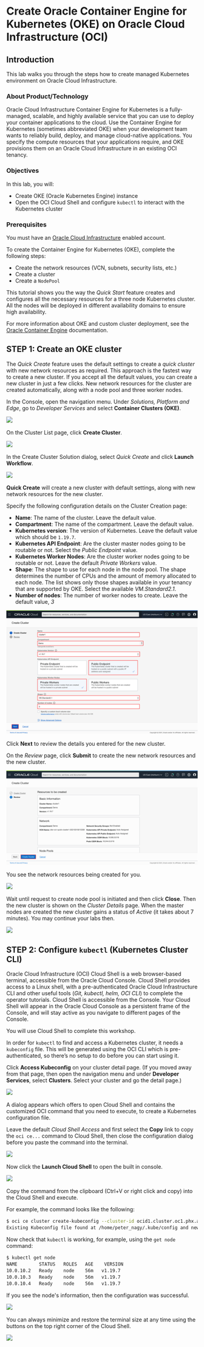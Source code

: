 # Create Oracle Container Engine for Kubernetes (OKE) on Oracle Cloud Infrastructure (OCI) #

## Introduction

This lab walks you through the steps how to create managed Kubernetes environment on Oracle Cloud Infrastructure.

### About Product/Technology

Oracle Cloud Infrastructure Container Engine for Kubernetes is a fully-managed, scalable, and highly available service that you can use to deploy your container applications to the cloud. Use the Container Engine for Kubernetes (sometimes abbreviated OKE) when your development team wants to reliably build, deploy, and manage cloud-native applications. You specify the compute resources that your applications require, and OKE provisions them on an Oracle Cloud Infrastructure in an existing OCI tenancy.

### Objectives

In this lab, you will:
* Create OKE (Oracle Kubernetes Engine) instance
* Open the OCI Cloud Shell and configure `kubectl` to interact with the Kubernetes cluster

### Prerequisites ###

You must have an [Oracle Cloud Infrastructure](https://cloud.oracle.com/en_US/cloud-infrastructure) enabled account.

To create the Container Engine for Kubernetes (OKE), complete the following steps:

- Create the network resources (VCN, subnets, security lists, etc.)
- Create a cluster
- Create a `NodePool`

This tutorial shows you the way the *Quick Start* feature creates and configures all the necessary resources for a three node Kubernetes cluster. All the nodes will be deployed in different availability domains to ensure high availability.

For more information about OKE and custom cluster deployment, see the [Oracle Container Engine](https://docs.cloud.oracle.com/iaas/Content/ContEng/Concepts/contengoverview.htm) documentation.

## **STEP 1**: Create an OKE cluster ####

The *Quick Create* feature uses the default settings to create a *quick cluster* with new network resources as required. This approach is the fastest way to create a new cluster. If you accept all the default values, you can create a new cluster in just a few clicks. New network resources for the cluster are created automatically, along with a node pool and three worker nodes.

In the Console, open the navigation menu. Under *Solutions, Platform and Edge*, go to *Developer Services* and select **Container Clusters (OKE)**.

![](images/oke/007.clusters.png)

On the Cluster List page, click **Create Cluster**.

![](images/oke/008.create.cluster.png)

In the Create Cluster Solution dialog, select *Quick Create* and click **Launch Workflow**.

![](images/oke/009.quick.1.png)

**Quick Create** will create a new cluster with default settings, along with new network resources for the new cluster.

Specify the following configuration details on the Cluster Creation page:
- **Name**: The name of the cluster. Leave the default value.
- **Compartment**: The name of the compartment. Leave the default value.
- **Kubernetes version**: The version of Kubernetes. Leave the default value which should be `1.19.7`.
- **Kubernetes API Endpoint**: Are the cluster master nodes going to be routable or not. Select the *Public Endpoint* value.
- **Kubernetes Worker Nodes**: Are the cluster worker nodes going to be routable or not. Leave the default *Private Workers* value.
- **Shape**: The shape to use for each node in the node pool. The shape determines the number of CPUs and the amount of memory allocated to each node. The list shows only those shapes available in your tenancy that are supported by OKE. Select the available *VM.Standard2.1*.
- **Number of nodes**: The number of worker nodes to create. Leave the default value, *3*

![](images/oke/009.quick.details.ocishell.png)

Click **Next** to review the details you entered for the new cluster.

On the *Review* page, click **Submit** to create the new network resources and the new cluster.

![](images/oke/009.quick.review.ocishell.png)

You see the network resources being created for you.

![](images/oke/009.quick.submitted.ocishell.png)

Wait until request to create node pool is initiated and then click **Close**. Then the new cluster is shown on the *Cluster Details* page. When the master nodes are created the new cluster gains a status of *Active* (it takes about 7 minutes). You may continue your labs then.

![](images/oke/009.cluster.master.active.png)

## **STEP 2**: Configure `kubectl` (Kubernetes Cluster CLI)

Oracle Cloud Infrastructure (OCI) Cloud Shell is a web browser-based terminal, accessible from the Oracle Cloud Console. Cloud Shell provides access to a Linux shell, with a pre-authenticated Oracle Cloud Infrastructure CLI and other useful tools (*Git, kubectl, helm, OCI CLI*) to complete the operator tutorials. Cloud Shell is accessible from the Console. Your Cloud Shell will appear in the Oracle Cloud Console as a persistent frame of the Console, and will stay active as you navigate to different pages of the Console.

You will use Cloud Shell to complete this workshop.

In order for `kubectl` to find and access a Kubernetes cluster, it needs a `kubeconfig` file. This will be generated using the OCI CLI which is pre-authenticated, so there’s no setup to do before you can start using it.

Click **Access Kubeconfig** on your cluster detail page. (If you moved away from that page, then open the navigation menu and under **Developer Services**, select **Clusters**. Select your cluster and go the detail page.)

![](images/oke/022.ocishell.access.config.2.png)

A dialog appears which offers to open Cloud Shell and contains the customized OCI command that you need to execute, to create a Kubernetes configuration file.

Leave the default *Cloud Shell Access* and first select the **Copy** link to copy the `oci ce...` command to Cloud Shell, then close the configuration dialog before you paste the command into the terminal.

![](images/oke/023.ocishell.config.dialog.copy.png)

Now click the **Launch Cloud Shell** to open the built in console.

![](images/oke/023.ocishell.config.dialog.launch.shell.png)

Copy the command from the clipboard (Ctrl+V or right click and copy) into the Cloud Shell and execute.

For example, the command looks like the following:
```bash
$ oci ce cluster create-kubeconfig --cluster-id ocid1.cluster.oc1.phx.aaaaaaaaaezwen..................zjwgm2tqnjvgc2dey3emnsd --file $HOME/.kube/config --region us-phoenix-1 --token-version 2.0.0
Existing Kubeconfig file found at /home/peter_nagy/.kube/config and new config merged into it
```
Now check that `kubectl` is working, for example, using the `get node` command:
```bash
$ kubectl get node
NAME        STATUS   ROLES   AGE    VERSION
10.0.10.2   Ready    node    56m   v1.19.7
10.0.10.3   Ready    node    56m   v1.19.7
10.0.10.4   Ready    node    56m   v1.19.7
```
If you see the node's information, then the configuration was successful.

![](images/oke/024.ocishell.config.complete.png)

You can always minimize and restore the terminal size at any time using the buttons on the top right corner of the Cloud Shell.

![](images/oke/025.ocishell.minimize.restore.png)
